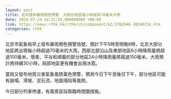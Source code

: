 ```yaml
---
layout: post
title: 北京發布暴雨橙色預警　大部分地區每小時或有70毫米大雨
date: 2024-07-24 14:21:55.000000000 +08:00
link: https://news.rthk.hk/rthk/ch/component/k2/1762946-20240724.htm
categories: rthk
---
```


北京市氣象局早上發布暴雨橙色預警信號，預計下午5時至明晚8時，北京大部分地區將出現每小時超過70毫米的大雨，西部北部沿山及東部地區6小時降雨量將超過100毫米，懷柔、平谷和順義的部分地區24小時降雨量將超過150毫米，大雨預計將持續30小時，局部地區更有機會出現冰雹。

當局又發布地質災害氣象風險黃色預警，預測今日下午至後日下午，部分地區可能有崩塌、滑坡、泥石流、地面塌陷等風險。

今日部分列車停運，有風景區採取臨時閉園措施。

